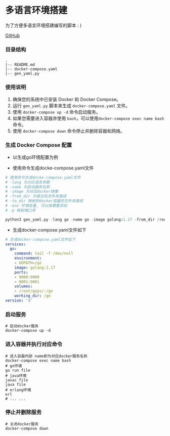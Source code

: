 # 多语言环境搭建

> 
为了方便多语言环境搭建编写的脚本 : )

[GitHub](https://github.com/fluent12138/mutil_lang_env)  


### 目录结构

```
.
|-- README.md
|-- docker-compose.yaml
|-- gen_yaml.py
```

### 使用说明

1. 确保您的系统中已安装 Docker 和 Docker Compose。
2. 运行 `gen_yaml.py` 脚本来生成 `docker-compose.yaml` 文件。
3. 使用 `docker-compose up -d` 命令启动服务。
4. 如果您需要进入容器并使用 `bash`，可以使用`docker-compose exec name bash` 命令。
5. 使用 `docker-compose down` 命令停止并删除容器和网络。

### 生成 Docker Compose 配置

- 以生成go环境配置为例

- 使用命令生成docke-compose.yaml文件

```python
# 使用命令生成docke-compose.yaml文件
# -lang 为对应语言参数
# -name 为启动服务名称
# -image 为对应docker镜像
# -from_dir 为宿主机文件夹路径
# -to_dir 映射到docker容器的文件夹路径
# -env 环境变量, 可以按需要添加
# -p 映射端口号

python3 gen_yaml.py -lang go -name go -image golang:1.17 -from_dir /root/gops/ -to_dir /go -env /go -p 9000 -p 9001
```

- 生成docker-compose.yaml文件如下

```yaml
# 生成docker-compose.yaml文件如下
services:
  go:
    command: tail -f /dev/null
    environment:
    - GOPATH=/go
    image: golang:1.17
    ports:
    - 9000:9000
    - 9001:9001
    volumes:
    - /root/gops/:/go
    working_dir: /go
version: '3'
```

### 启动服务

```shell
# 启动docker服务
docker-compose up -d
```

### 进入容器并执行对应命令

```shell
# 进入容器内部 name即为对应docker服务名称
docker-compose exec name bash
# go环境
go run file
# java环境
javac file
java file
# erlang环境
erl
# ... ...
```

### 停止并删除服务

```shell
# 关闭docker服务
docker-compose down
```